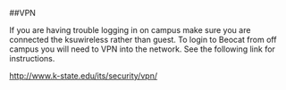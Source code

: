 ##VPN

If you are having trouble logging in on campus make sure you are connected the ksuwireless rather than guest. To login to Beocat from off campus you will need to VPN into the network. See the following link for instructions.

http://www.k-state.edu/its/security/vpn/
